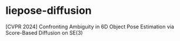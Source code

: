# liepose-diffusion
[CVPR 2024] Confronting Ambiguity in 6D Object Pose Estimation via Score-Based Diffusion on SE(3)
